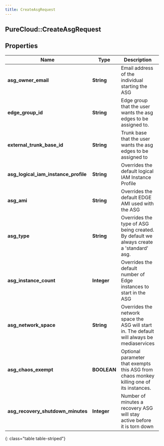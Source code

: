 ```yaml
---
title: CreateAsgRequest
---
```

## PureCloud::CreateAsgRequest

## Properties

|Name | Type | Description | Notes|
|------------ | ------------- | ------------- | -------------|
| **asg_owner_email** | **String** | Email address of the individual starting the ASG | |
| **edge_group_id** | **String** | Edge group that the user wants the asg edges to be assigned to. | [optional] |
| **external_trunk_base_id** | **String** | Trunk base that the user wants the asg edges to be assigned to | [optional] |
| **asg_logical_iam_instance_profile** | **String** | Overrides the default logical IAM Instance Profile | [optional] |
| **asg_ami** | **String** | Overrides the default EDGE AMI used with the ASG | [optional] |
| **asg_type** | **String** | Overrides the type of ASG being created.  By default we always create a &#39;standard&#39; asg. | [optional] |
| **asg_instance_count** | **Integer** | Overrides the default number of Edge instances to start in the ASG | [optional] |
| **asg_network_space** | **String** | Overrides the network space the ASG will start in.  The default will always be mediaservices | [optional] |
| **asg_chaos_exempt** | **BOOLEAN** | Optional parameter that exempts this ASG from chaos monkey killing one of its instances. | [optional] |
| **asg_recovery_shutdown_minutes** | **Integer** | Number of minutes a recovery ASG will stay active before it is torn down | [optional] |
{: class="table table-striped"}



